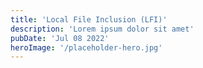 ```yaml
---
title: 'Local File Inclusion (LFI)'
description: 'Lorem ipsum dolor sit amet'
pubDate: 'Jul 08 2022'
heroImage: '/placeholder-hero.jpg'
---
```


